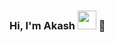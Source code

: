 ### Hi, I'm Akash <img src="https://avatars0.githubusercontent.com/u/45170800?s=400&u=7ada65d0b26ee342a7cc586b431914c6df350e7b&v=4" width="30px"> 👋

<!--
**akashdecoder/akashdecoder** is a ✨ _special_ ✨ repository because its `README.md` (this file) appears on your GitHub profile.

![My github stats](https://github-readme-stats.vercel.app/api?username=akashdecoder&count_private=true&show_icons=true&layout=default&include_all_commits=true&theme=dark)

## My Profiles:
#### [**Hackerrank**](https://www.hackerrank.com/Dynamic15CODER)

#### [**LinkedIn**](https://www.linkedin.com/in/akashranjan-das-8a5370169/)
<!--
Here are some ideas to get you started:

- 🔭 I’m currently working on ...
- 🌱 I’m currently learning ...
- 👯 I’m looking to collaborate on ...
- 🤔 I’m looking for help with ...
- 💬 Ask me about ...
- 📫 How to reach me: ...
- 😄 Pronouns: ...
- ⚡ Fun fact: ...
-->
